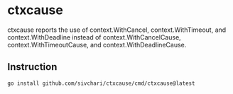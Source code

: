 # ctxcause

ctxcause reports the use of context.WithCancel, context.WithTimeout, and context.WithDeadline instead of context.WithCancelCause, context.WithTimeoutCause, and context.WithDeadlineCause.

## Instruction

```sh
go install github.com/sivchari/ctxcause/cmd/ctxcause@latest
```

